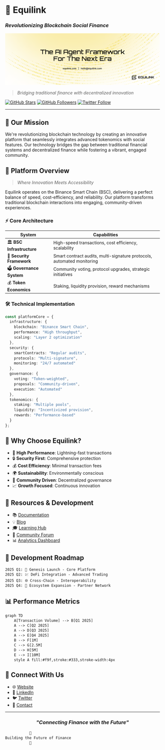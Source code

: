 # 🔗 Equilink
### *Revolutionizing Blockchain Social Finance*

![Organization Banner](/profile/Twitter_banner.png)

> *Bridging traditional finance with decentralized innovation*

[![GitHub Stars](https://img.shields.io/github/stars/Equilink?style=for-the-badge)](https://github.com/Equilink)
[![GitHub Followers](https://img.shields.io/github/followers/Equilink?style=for-the-badge)](https://github.com/Equilink)
[![Twitter Follow](https://img.shields.io/twitter/follow/equilink?style=for-the-badge)](https://twitter.com/equilink)

---

## 🚀 Our Mission
We're revolutionizing blockchain technology by creating an innovative platform that seamlessly integrates advanced tokenomics with social features. Our technology bridges the gap between traditional financial systems and decentralized finance while fostering a vibrant, engaged community.

## 🌟 Platform Overview
> *Where Innovation Meets Accessibility*

Equilink operates on the Binance Smart Chain (BSC), delivering a perfect balance of speed, cost-efficiency, and reliability. Our platform transforms traditional blockchain interactions into engaging, community-driven experiences.

### ⚡ Core Architecture

<div align="center">

| System | Capabilities |
|---------|-------------|
| 🏛️ **BSC Infrastructure** | High-speed transactions, cost efficiency, scalability |
| 🔐 **Security Framework** | Smart contract audits, multi-signature protocols, automated monitoring |
| 🗳️ **Governance System** | Community voting, protocol upgrades, strategic initiatives |
| 💰 **Token Economics** | Staking, liquidity provision, reward mechanisms |

</div>

### 🛠️ Technical Implementation
```typescript
const platformCore = {
  infrastructure: {
    blockchain: "Binance Smart Chain",
    performance: "High throughput",
    scaling: "Layer 2 optimization"
  },
  security: {
    smartContracts: "Regular audits",
    protocols: "Multi-signature",
    monitoring: "24/7 automated"
  },
  governance: {
    voting: "Token-weighted",
    proposals: "Community-driven",
    execution: "Automated"
  },
  tokenomics: {
    staking: "Multiple pools",
    liquidity: "Incentivized provision",
    rewards: "Performance-based"
  }
};
```

## 💫 Why Choose Equilink?

- 🚄 **High Performance**: Lightning-fast transactions
- 🔒 **Security First**: Comprehensive protection
- 💰 **Cost Efficiency**: Minimal transaction fees
- 🌍 **Sustainability**: Environmentally conscious
- 🤝 **Community Driven**: Decentralized governance
- 📈 **Growth Focused**: Continuous innovation

## 🌱 Resources & Development

- 📚 [Documentation](https://docs.equilink.finance)
- 💡 [Blog](https://blog.equilink.finance)
- 🎓 [Learning Hub](https://learn.equilink.finance)
- 🤝 [Community Forum](https://community.equilink.finance)
- 📊 [Analytics Dashboard](https://analytics.equilink.finance)

## 🎯 Development Roadmap

```ascii
2025 Q1: 🔗 Genesis Launch - Core Platform
2025 Q2: 💹 DeFi Integration - Advanced Trading
2025 Q3: 🌐 Cross-Chain - Interoperability
2025 Q4: 🚀 Ecosystem Expansion - Partner Network
```

## 📊 Performance Metrics
```mermaid
graph TD
    A[Transaction Volume] --> B[Q1 2025]
    A --> C[Q2 2025]
    A --> D[Q3 2025]
    A --> E[Q4 2025]
    B --> F[1M]
    C --> G[2.5M]
    D --> H[5M]
    E --> I[10M]
    style A fill:#f9f,stroke:#333,stroke-width:4px
```

## 🤝 Connect With Us

- 🌐 [Website](https://equilink.finance)
- 💼 [LinkedIn](https://linkedin.com/company/equilink)
- 🐦 [Twitter](https://twitter.com/equilink)
- 📧 [Contact](mailto:hello@equilink.finance)

---

<div align="center">

### *"Connecting Finance with the Future"*

</div>

```ascii
           🔗
Building the Future of Finance
           💫
```
